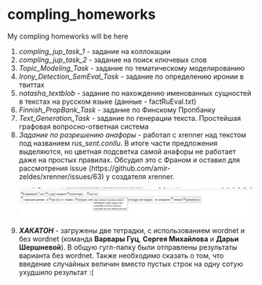 # compling_homeworks
My compling homeworks will be here

<ol>
<li><i>compling_jup_task_1</i> - задание на коллокации</li>

<li><i>compling_jup_task_2</i> - задание на поиск ключевых слов</li>

<li><i>Topic_Modeling_Task</i> - задание по тематическому моделированию</li>

<li><i>Irony_Detection_SemEval_Task</i> - задание по определению иронии в твиттах</li>

<li><i>natasha_textblob</i> - задание по нахождению именованных сущностей в текстах на русском языке (данные - factRuEval.txt)</li>

<li><i>Finnish_PropBank_Task</i> - задание по Финскому Пропбанку</li>

<li><i>Text_Generation_Task</i> - задание по генерации текста. Простейшая графовая вопросно-ответная система</li>

<li><i>Задание по разрешению анафоры</i> - работал с xrenner над текстом под названием <i>rus_sent.conllu</i>. В итоге части предложения выделяются, но цветная подсветка самой анафоры не работает даже на простых правилах. Обсудил это с Франом и оставил для рассмотрения issue (https://github.com/amir-zeldes/xrenner/issues/63) у создателя xrenner.

![alt text](https://github.com/SergeyMikhaylov21/compling_homeworks/blob/master/xrenner_screen.png)
</li>
<li><i><b>ХАКАТОН</b></i> - загружены две тетрадки, с использованием wordnet и без wordnet (команда <b>Варвары Гуц</b>, <b>Сергея Михайлова</b> и <b>Дарьи Шершневой</b>). В общую гугл-папку были отправлены результаты варианта без wordnet. Также необходимо сказать о том, что введение случайных величин вместо пустых строк на одну сотую ухудшило результат :( </li>
</ol>
